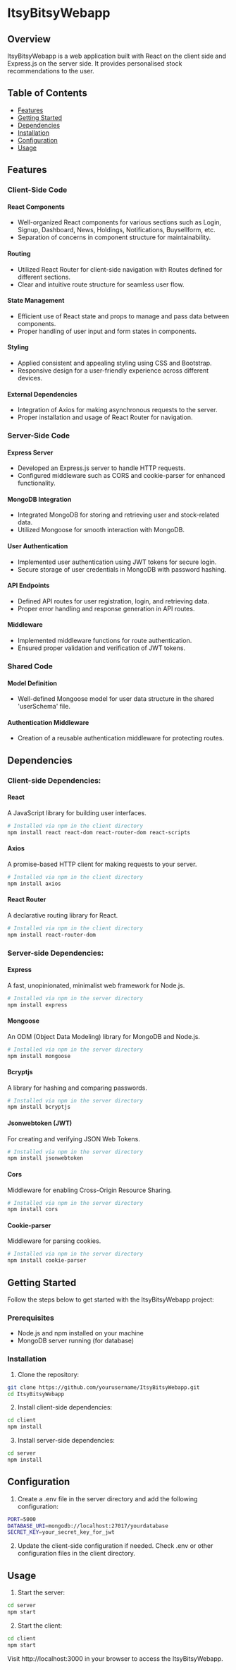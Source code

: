 # ItsyBitsyWebapp

## Overview

ItsyBitsyWebapp is a web application built with React on the client side and Express.js on the server side. It provides personalised stock recommendations to the user.

## Table of Contents

- [Features](#features)
- [Getting Started](#getting-started)
- [Dependencies](#dependencies)
- [Installation](#installation)
- [Configuration](#configuration)
- [Usage](#usage)

## Features

### Client-Side Code

#### React Components

- Well-organized React components for various sections such as Login, Signup, Dashboard, News, Holdings, Notifications, Buysellform, etc.
- Separation of concerns in component structure for maintainability.

#### Routing

- Utilized React Router for client-side navigation with Routes defined for different sections.
- Clear and intuitive route structure for seamless user flow.

#### State Management

- Efficient use of React state and props to manage and pass data between components.
- Proper handling of user input and form states in components.

#### Styling

- Applied consistent and appealing styling using CSS and Bootstrap.
- Responsive design for a user-friendly experience across different devices.

#### External Dependencies

- Integration of Axios for making asynchronous requests to the server.
- Proper installation and usage of React Router for navigation.

### Server-Side Code

#### Express Server

- Developed an Express.js server to handle HTTP requests.
- Configured middleware such as CORS and cookie-parser for enhanced functionality.

#### MongoDB Integration

- Integrated MongoDB for storing and retrieving user and stock-related data.
- Utilized Mongoose for smooth interaction with MongoDB.

#### User Authentication

- Implemented user authentication using JWT tokens for secure login.
- Secure storage of user credentials in MongoDB with password hashing.

#### API Endpoints

- Defined API routes for user registration, login, and retrieving data.
- Proper error handling and response generation in API routes.

#### Middleware

- Implemented middleware functions for route authentication.
- Ensured proper validation and verification of JWT tokens.

### Shared Code

#### Model Definition

- Well-defined Mongoose model for user data structure in the shared 'userSchema' file.

#### Authentication Middleware

- Creation of a reusable authentication middleware for protecting routes.

## Dependencies

### Client-side Dependencies:
#### React
A JavaScript library for building user interfaces.

```bash
# Installed via npm in the client directory
npm install react react-dom react-router-dom react-scripts
```
#### Axios
A promise-based HTTP client for making requests to your server.
```bash
# Installed via npm in the client directory
npm install axios
```
#### React Router
A declarative routing library for React.
```bash
# Installed via npm in the client directory
npm install react-router-dom
```
### Server-side Dependencies:
#### Express
A fast, unopinionated, minimalist web framework for Node.js.
```bash
# Installed via npm in the server directory
npm install express
```
#### Mongoose
An ODM (Object Data Modeling) library for MongoDB and Node.js.
```bash
# Installed via npm in the server directory
npm install mongoose
```
#### Bcryptjs
A library for hashing and comparing passwords.
```bash
# Installed via npm in the server directory
npm install bcryptjs
```
#### Jsonwebtoken (JWT)
For creating and verifying JSON Web Tokens.
```bash
# Installed via npm in the server directory
npm install jsonwebtoken
```
#### Cors
Middleware for enabling Cross-Origin Resource Sharing.
```bash
# Installed via npm in the server directory
npm install cors
```
#### Cookie-parser
Middleware for parsing cookies.
```bash
# Installed via npm in the server directory
npm install cookie-parser
```

## Getting Started

Follow the steps below to get started with the ItsyBitsyWebapp project:

### Prerequisites

- Node.js and npm installed on your machine
- MongoDB server running (for database)

### Installation

1. Clone the repository:

```bash
git clone https://github.com/yourusername/ItsyBitsyWebapp.git
cd ItsyBitsyWebapp
```
2. Install client-side dependencies:
```bash
cd client
npm install
```
3. Install server-side dependencies:
```bash
cd server
npm install
```
## Configuration
1. Create a .env file in the server directory and add the following configuration:
```bash
PORT=5000
DATABASE_URI=mongodb://localhost:27017/yourdatabase
SECRET_KEY=your_secret_key_for_jwt
```
2. Update the client-side configuration if needed. Check .env or other configuration files in the client directory.
   
## Usage
1. Start the server:
```bash
cd server
npm start
```

2. Start the client:
```bash
cd client
npm start
```
Visit http://localhost:3000 in your browser to access the ItsyBitsyWebapp.

